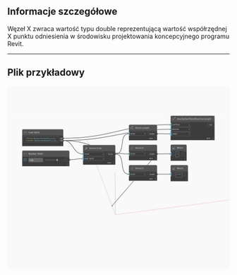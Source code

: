 ## Informacje szczegółowe
Węzeł X zwraca wartość typu double reprezentującą wartość współrzędnej X punktu odniesienia w środowisku projektowania koncepcyjnego programu Revit.
___
## Plik przykładowy

![X](./Autodesk.DesignScript.Geometry.Vector.X_img.jpg)

